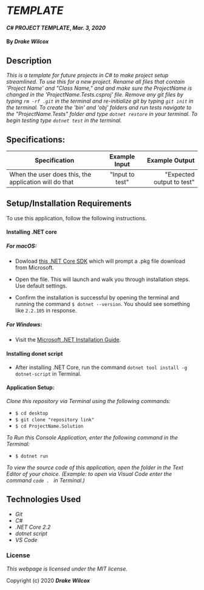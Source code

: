 # _TEMPLATE_

#### _C# PROJECT TEMPLATE_, _Mar. 3, 2020_

#### By _**Drake Wilcox**_

## Description

_This is a template for future projects in C# to make project setup streamlined. To use this for a new project. Rename all files that contain 'Project Name' and "Class Name," and and make sure the ProjectName is changed in the 'ProjectName.Tests.csproj' file. Remove any git files by typing ``rm -rf .git`` in the terminal and re-initialize git by typing ``git init`` in the terminal. To create the 'bin' and 'obj' folders and run tests navigate to the "ProjectName.Tests" folder and type ``dotnet restore`` in your terminal. To begin testing type ``dotnet test`` in the terminal._

## Specifications:

| Specification | Example Input | Example Output |
| ------------- |:-------------:| --------------:|
| When the user does this, the application will do that | "Input to test" | "Expected output to test" |

## Setup/Installation Requirements

To use this application, follow the following instructions. 

#### Installing .NET core

##### For macOS: 

* Dowload [this .NET Core SDK](https://dotnet.microsoft.com/download/thank-you/dotnet-sdk-2.2.106-macos-x64-installer) which will prompt a .pkg file download from Microsoft.

* Open the file. This will launch and walk you through installation steps. Use default settings. 

* Confirm the installation is successful by opening the terminal and running the command ``$ dotnet --version``. You should see something like ``2.2.105`` in response.

##### For Windows: 
* Visit the [Microsoft .NET Installation Guide](https://docs.microsoft.com/en-us/dotnet/framework/install/).

#### Installing donet script

* After installing .NET Core, run the command `` dotnet tool install -g dotnet-script `` in Terminal. 

#### Application Setup:
_Clone this repository via Terminal using the following commands:_
* ``$ cd desktop``
* ``$ git clone "repository link" ``
* ``$ cd ProjectName.Solution``

_To Run this Console Application, enter the following command in the Terminal:_

* ``$ dotnet run``

_To view the source code of this application, open the folder in the Text Editor of your choice. (Example: to open via Visual Code enter the command ``code . `` in Terminal.)_

## Technologies Used
* _Git_
* _C#_
* _.NET Core 2.2_
* _dotnet script_
* _VS Code_

### License

*This webpage is licensed under the MIT license.*

Copyright (c) 2020 **_Drake Wilcox_**